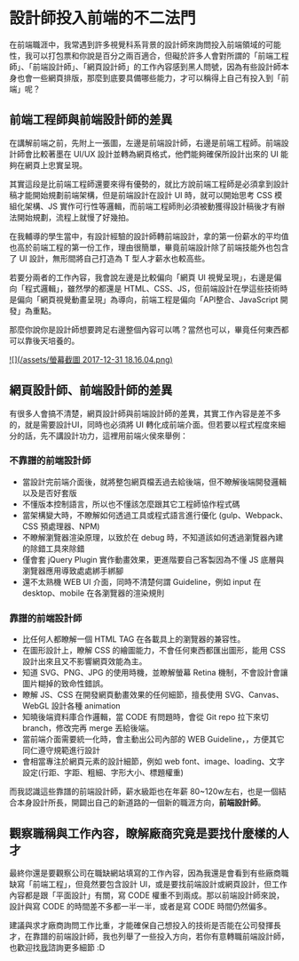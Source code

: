 # 設計師投入前端的不二法門

在前端職涯中，我常遇到許多視覺科系背景的設計師來詢問投入前端領域的可能性，我可以打包票和你說是百分之兩百適合，但礙於許多人會對所謂的「前端工程師」、「前端設計師」、「網頁設計師」的工作內容感到黑人問號，因為有些設計師本身也會一些網頁排版，那麼到底要具備哪些能力，才可以稱得上自己有投入到「前端」呢？

## 前端工程師與前端設計師的差異

在講解前端之前，先附上一張圖，左邊是前端設計師，右邊是前端工程師。前端設計師會比較著墨在 UI/UX 設計並轉為網頁格式，他們能夠確保所設計出來的 UI 能夠在網頁上忠實呈現。

其實這段是比前端工程師還要來得有優勢的，就比方說前端工程師是必須拿到設計稿才能開始規劃前端架構，但是前端設計在設計 UI 時，就可以開始思考 CSS 模組化架構、JS 實作可行性等邏輯，而前端工程師則必須被動獲得設計稿後才有辦法開始規劃，流程上就慢了好幾拍。

在我輔導的學生當中，有設計經驗的設計師轉前端設計，拿的第一份薪水的平均值也高於前端工程的第一份工作，理由很簡單，畢竟前端設計除了前端技能外也包含了 UI 設計，無形間將自己打造為 T 型人才薪水也較高些。

若要分兩者的工作內容，我會說左邊是比較偏向「網頁 UI 視覺呈現」，右邊是偏向「程式邏輯」，雖然學的都還是 HTML、CSS、JS，但前端設計在學這些技術時是偏向「網頁視覺動畫呈現」為導向，前端工程是偏向「API整合、JavaScript 開發」為重點。

 那麼你說你是設計師想要跨足右邊整個內容可以嗎？當然也可以，畢竟任何東西都可以靠後天培養的。

[![](/assets/螢幕截圖 2017-12-31 18.16.04.png)](https://www.lynda.com/Web-Web-Foundations-tutorials/Front-end-design/158666/158685-4.html)

## 網頁設計師、前端設計師的差異

有很多人會搞不清楚，網頁設計師與前端設計師的差異，其實工作內容是差不多的，就是需要設計UI，同時也必須將 UI 轉化成前端介面。但若要以程式程度來細分的話，先不講設計功力，這裡用前端火侯來舉例：

### 不靠譜的前端設計師

* 當設計完前端介面後，就將整包網頁檔丟過去給後端，但不瞭解後端開發邏輯以及是否好套版
* 不懂版本控制語言，所以也不懂該怎麼跟其它工程師協作程式碼
* 當架構變大時，不瞭解如何透過工具或程式語言進行優化 \(gulp、Webpack、CSS 預處理器、NPM\)
* 不瞭解瀏覽器渲染原理，以致於在 debug 時，不知道該如何透過瀏覽器內建的除錯工具來除錯
* 僅會套 jQuery Plugin 實作動畫效果，更進階要自己客製因為不懂 JS 底層與瀏覽器應用導致處處綁手綁腳
* 還不太熟機 WEB UI 介面，同時不清楚何謂 Guideline，例如 input 在 desktop、mobile 在各瀏覽器的渲染規則

### 靠譜的前端設計師

* 比任何人都瞭解一個 HTML TAG 在各載具上的瀏覽器的兼容性。
* 在圖形設計上，瞭解 CSS 的繪圖能力，不會任何東西都匯出圖形，能用 CSS 設計出來且又不影響網頁效能為主。
* 知道 SVG、PNG、JPG 的使用時機，並瞭解螢幕 Retina 機制，不會設計會讓圖片糊掉的致命性錯誤。
* 瞭解 JS、CSS 在開發網頁動畫效果的任何細節，擅長使用 SVG、Canvas、WebGL 設計各種 animation
* 知曉後端資料庫合作邏輯，當 CODE 有問題時，會從 Git repo 拉下來切 branch，修改完再 merge 丟給後端。
* 當前端介面需要統一化時，會主動出公司內部的 WEB Guideline，，方便其它同仁遵守規範進行設計
* 會相當專注於網頁元素的設計細節，例如 web font、image、loading、文字設定\(行距、字距、粗細、字形大小、標題權重\)

 而我認識這些靠譜的前端設計師，薪水級距也在年薪 80~120w左右，也是一個結合本身設計所長，開闢出自己的新道路的一個新的職涯方向，**前端設計師**。

## 觀察職稱與工作內容，瞭解廠商究竟是要找什麼樣的人才

 最終你還是要觀察公司在職缺網站填寫的工作內容，因為我還是會看到有些廠商職缺寫「前端工程」，但竟然要包含設計 UI，或是要找前端設計或網頁設計，但工作內容都是跟「平面設計」有關，寫 CODE 權重不到兩成。那以前端設計師來說，設計與寫 CODE 的時間差不多都一半一半，或者是寫 CODE 時間仍然偏多。

建議與求才廠商詢問工作比重，才能確保自己想投入的技術是否能在公司發揮長才，在靠譜的前端設計師，我也列舉了一些投入方向，若你有意轉職前端設計師，也歡迎找[我](https://www.gitbook.com/book/mrliao/f2ebook/edit#)諮詢更多細節 :D



